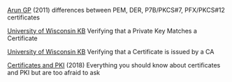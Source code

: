 
[Arun GP](https://myonlineusb.wordpress.com/2011/06/19/what-are-the-differences-between-pem-der-p7bpkcs7-pfxpkcs12-certificates/)
(2011) differences between PEM, DER, P7B/PKCS#7, PFX/PKCS#12 certificates

[University of Wisconsin KB](https://kb.wisc.edu/middleware/page.php?id=4064)
Verifying that a Private Key Matches a Certificate

[University of Wisconsin KB](https://kb.wisc.edu/middleware/page.php?id=4543)
Verifying that a Certificate is issued by a CA

[Certificates and PKI](https://smallstep.com/blog/everything-pki.html)
(2018) Everything you should know about certificates and PKI but are too afraid to ask
